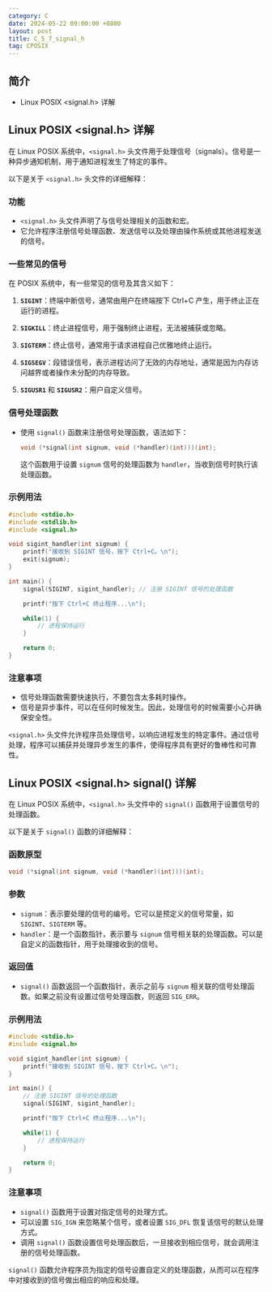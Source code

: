 ```yaml
---
category: C
date: 2024-05-22 09:00:00 +0800
layout: post
title: C_5_7_signal_h
tag: CPOSIX
---
```

## 简介

+ Linux POSIX <signal.h> 详解

## Linux POSIX <signal.h> 详解

在 Linux POSIX 系统中，`<signal.h>` 头文件用于处理信号（signals）。信号是一种异步通知机制，用于通知进程发生了特定的事件。

以下是关于 `<signal.h>` 头文件的详细解释：

### 功能
- `<signal.h>` 头文件声明了与信号处理相关的函数和宏。
- 它允许程序注册信号处理函数、发送信号以及处理由操作系统或其他进程发送的信号。

### 一些常见的信号
在 POSIX 系统中，有一些常见的信号及其含义如下：

1. **`SIGINT`**：终端中断信号，通常由用户在终端按下 Ctrl+C 产生，用于终止正在运行的进程。

2. **`SIGKILL`**：终止进程信号，用于强制终止进程，无法被捕获或忽略。

3. **`SIGTERM`**：终止信号，通常用于请求进程自己优雅地终止运行。

4. **`SIGSEGV`**：段错误信号，表示进程访问了无效的内存地址，通常是因为内存访问越界或者操作未分配的内存导致。

5. **`SIGUSR1`** 和 **`SIGUSR2`**：用户自定义信号。

### 信号处理函数
- 使用 `signal()` 函数来注册信号处理函数，语法如下：
    ```c
    void (*signal(int signum, void (*handler)(int)))(int);
    ```
    这个函数用于设置 `signum` 信号的处理函数为 `handler`，当收到信号时执行该处理函数。

### 示例用法
```c
#include <stdio.h>
#include <stdlib.h>
#include <signal.h>

void sigint_handler(int signum) {
    printf("接收到 SIGINT 信号，按下 Ctrl+C。\n");
    exit(signum);
}

int main() {
    signal(SIGINT, sigint_handler); // 注册 SIGINT 信号的处理函数

    printf("按下 Ctrl+C 终止程序...\n");

    while(1) {
        // 进程保持运行
    }

    return 0;
}
```

### 注意事项
- 信号处理函数需要快速执行，不要包含太多耗时操作。
- 信号是异步事件，可以在任何时候发生。因此，处理信号的时候需要小心并确保安全性。

`<signal.h>` 头文件允许程序员处理信号，以响应进程发生的特定事件。通过信号处理，程序可以捕获并处理异步发生的事件，使得程序具有更好的鲁棒性和可靠性。

## Linux POSIX <signal.h> signal() 详解

在 Linux POSIX 系统中，`<signal.h>` 头文件中的 `signal()` 函数用于设置信号的处理函数。

以下是关于 `signal()` 函数的详细解释：

### 函数原型
```c
void (*signal(int signum, void (*handler)(int)))(int);
```

### 参数
- `signum`：表示要处理的信号的编号。它可以是预定义的信号常量，如 `SIGINT`、`SIGTERM` 等。
- `handler`：是一个函数指针，表示要与 `signum` 信号相关联的处理函数。可以是自定义的函数指针，用于处理接收到的信号。

### 返回值
- `signal()` 函数返回一个函数指针，表示之前与 `signum` 相关联的信号处理函数。如果之前没有设置过信号处理函数，则返回 `SIG_ERR`。

### 示例用法
```c
#include <stdio.h>
#include <signal.h>

void sigint_handler(int signum) {
    printf("接收到 SIGINT 信号，按下 Ctrl+C。\n");
}

int main() {
    // 注册 SIGINT 信号的处理函数
    signal(SIGINT, sigint_handler);

    printf("按下 Ctrl+C 终止程序...\n");

    while(1) {
        // 进程保持运行
    }

    return 0;
}
```

### 注意事项
- `signal()` 函数用于设置对指定信号的处理方式。
- 可以设置 `SIG_IGN` 来忽略某个信号，或者设置 `SIG_DFL` 恢复该信号的默认处理方式。
- 调用 `signal()` 函数设置信号处理函数后，一旦接收到相应信号，就会调用注册的信号处理函数。

`signal()` 函数允许程序员为指定的信号设置自定义的处理函数，从而可以在程序中对接收到的信号做出相应的响应和处理。